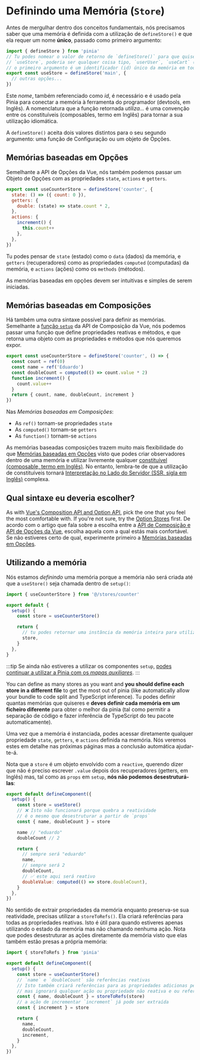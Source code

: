 # Definindo uma Memória (`Store`)

Antes de mergulhar dentro dos conceitos fundamentais, nós precisamos saber que uma memória é definida com a utilização de `defineStore()` e que ela requer um nome **único**, passado como primeiro argumento:

```js
import { defineStore } from 'pinia'
// Tu podes nomear o valor de retorno de `defineStore()` para que quiseres, mas é melhor utilizar o nome da memória e envolvê-la com `use` e `Store` (por exemplo, `useUserStore`, `useCartStore`, `useProductStore`)
// `useStore`, poderia ser qualquer coisa tipo, `userUser`, `useCart` (remover)
// o primeiro argumento é um identificador (id) único da memória em toda a tua aplicação
export const useStore = defineStore('main', {
  // outras opções...
})
```

Este _nome_, também referenciado como _id_, é necessário e é usado pela Pinia para conectar a memória à ferramenta do programador (devtools, em Inglês). A nomenclatura que a função retornada _utiliza..._ é uma convenção entre os constituíveis (composables, termo em Inglês) para tornar a sua utilização idiomática.

A `defineStore()` aceita dois valores distintos para o seu segundo argumento: uma função de Configuração ou um objeto de Opções.

## Memórias baseadas em Opções

Semelhante a API de Opções da Vue, nós também podemos passar um Objeto de Opções com as propriedades `state`, `actions` e `getters`.

```js {2-10}
export const useCounterStore = defineStore('counter', {
  state: () => ({ count: 0 }),
  getters: {
    double: (state) => state.count * 2,
  },
  actions: {
    increment() {
      this.count++
    },
  },
})
```

Tu podes pensar de `state` (estado) como o `data` (dados) da memória, e `getters` (recuperadores) como as propriedades `computed` (computadas) da memória, e `actions` (ações) como os `methods` (métodos).

As memórias baseadas em opções devem ser intuitivas e simples de serem iniciadas.

## Memórias baseadas em Composições

Há também uma outra sintaxe possível para definir as memórias. Semelhante a [função `setup`](https://vuejs.org/api/composition-api-setup.html) da API de Composição da Vue, nós podemos passar uma função que define propriedades reativas e métodos, e que retorna uma objeto com as propriedades e métodos que nós queremos expor.

```js
export const useCounterStore = defineStore('counter', () => {
  const count = ref(0)
  const name = ref('Eduardo')
  const doubleCount = computed(() => count.value * 2)
  function increment() {
    count.value++
  }
  return { count, name, doubleCount, increment }
})
```

Nas _Memórias baseadas em Composições_:

- As `ref()` tornam-se propriedades `state`
- As `computed()` tornam-se `getters`
- As `function()` tornam-se `actions`

As memórias baseadas composições trazem muito mais flexibilidade do que [Memórias baseadas em Opções](#memórias-baseadas-em-opções) visto que podes criar observadores dentro de uma memória e utilizar livremente qualquer [constituível (composable, termo em Inglês)](https://vuejs.org/guide/reusability/composables.html#composables). No entanto, lembra-te de que a utilização de constituíveis tornará [Interpretação no Lado do Servidor (SSR, sigla em Inglês)](../cookbook/composables.md) complexa.

## Qual sintaxe eu deveria escolher?

As with [Vue's Composition API and Option API](https://vuejs.org/guide/introduction.html#which-to-choose), pick the one that you feel the most comfortable with. If you're not sure, try the [Option Stores](#option-stores) first.
De acordo com o artigo que fala sobre a escolha entre a [API de Composição e API de Opções da Vue](https://vuejs.org/guide/introduction.html#which-to-choose), escolha aquela com a qual estás mais confortável. Se não estiveres certo de qual, experimente primeiro a [Memórias baseadas em Opções](#memórias-baseadas-em-opções).

## Utilizando a memória

Nós estamos _definindo_ uma memória porque a memória não será criada até que a `useStore()` seja chamada dentro de `setup()`:

```js
import { useCounterStore } from '@/stores/counter'

export default {
  setup() {
    const store = useCounterStore()

    return {
      // tu podes retornar uma instância da memória inteira para utilizá-la no modelo de marcação (template, em Inglês).
      store,
    }
  },
}
```

:::tip
Se ainda não estiveres a utilizar os componentes `setup`, [podes continuar a utilizar a Pinia com os _mapas auxiliares_](../cookbook/options-api.md).
:::

You can define as many stores as you want and **you should define each store in a different file** to get the most out of pinia (like automatically allow your bundle to code split and TypeScript inference).
Tu podes definir quantas memórias que quiseres e **deves definir cada memória em um ficheiro diferente** para obter o melhor da pinia (tal como permitir a separação de código e fazer inferência de TypeScript do teu pacote automaticamente).

Uma vez que a memória é instanciada, podes acessar diretamente qualquer propriedade `state`, `getters`, e `actions` definida na memória. Nós veremos estes em detalhe nas próximas páginas mas a conclusão automática ajudar-te-á.

Nota que a `store` é um objeto envolvido com a `reactive`, querendo dizer que não é preciso escrever `.value` depois dos recuperadores (getters, em Inglês) mas, tal como as `props` em `setup`, **nós não podemos desestruturá-las**:

```js
export default defineComponent({
  setup() {
    const store = useStore()
    // ❌ Isto não funcionará porque quebra a reatividade
    // é o mesmo que desestruturar a partir de `props`
    const { name, doubleCount } = store

    name // "eduardo"
    doubleCount // 2

    return {
      // sempre será "eduardo"
      name,
      // sempre será 2
      doubleCount,
      // ✅ este aqui será reativo
      doubleValue: computed(() => store.doubleCount),
    }
  },
})
```

No sentido de extrair propriedades da memória enquanto preserva-se sua reatividade, precisas utilizar a `storeToRefs()`. Ela criará referências para todas as propriedades reativas. Isto é útil para quando estiveres apenas utilizando o estado da memória mas não chamando nenhuma ação. Nota que podes desestruturar as ações diretamente da memória visto que elas também estão presas a própria memória:

```js
import { storeToRefs } from 'pinia'

export default defineComponent({
  setup() {
    const store = useCounterStore()
    // `name` e `doubleCount` são referências reativas
    // Isto também criará referências para as propriedades adicionas pelas extensões
    // mas ignorará qualquer ação ou propriedade não reativa e ou referenciada
    const { name, doubleCount } = storeToRefs(store)
    // a ação de incrementar `increment` já pode ser extraída
    const { increment } = store

    return {
      name,
      doubleCount,
      increment,
    }
  },
})
```
